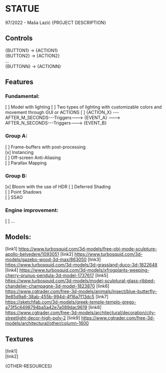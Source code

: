 # STATUE

97/2022 - Maša Lazić
{PROJECT DESCRIPTION}

## Controls

{BUTTON1} -> {ACTION1}  
{BUTTON2} -> {ACTION2}  
...  
{BUTTONN} -> {ACTIONN}

## Features

### Fundamental:

[ ] Model with lighting
[ ] Two types of lighting with customizable colors and movement through GUI or ACTIONS
[ ] {ACTION_X} --- AFTER_M_SECONDS---Triggers---> {EVENT_A} ---> AFTER_N_SECONDS---Triggers---> {EVENT_B}

### Group A:

[ ] Frame-buffers with post-processing   
[x] Instancing  
[ ] Off-screen Anti-Aliasing  
[ ] Parallax Mapping

### Group B:

[x] Bloom with the use of HDR
[ ] Deferred Shading  
[ ] Point Shadows  
[ ] SSAO

### Engine improvement:

[ ] ...

## Models:

[link1]   https://www.turbosquid.com/3d-models/free-obj-mode-sculpture-apollo-belvedere/1093051
[link2]   https://www.turbosquid.com/3d-models/gazebo-wood-3d-max/863050
[link3]   https://www.turbosquid.com/3d-models/3d-grassland-duco-3d-1822648
[link4]   https://www.turbosquid.com/3d-models/xfrogplants-weeping-cherry-prunus-pendula-3d-model-1737617
[link5]   https://www.turbosquid.com/3d-models/model-sculptural-glass-ribbed-chandelier-champagne-3d-model-1823870
[link6]   https://www.cgtrader.com/free-3d-models/animals/insect/blue-butterfly-9e85d9a6-38ab-455b-994d-4f16a7f13dc5
[link7]   https://sketchfab.com/3d-models/greek-temple-templo-grego-a73f5c6498794ba5a42e7a089dac9619
[link8]   https://www.cgtrader.com/free-3d-models/architectural/decoration/city-streetlight-decor-high-poly-2
[link9]   https://www.cgtrader.com/free-3d-models/architectural/other/column-1600

## Textures

[link1]  
[link2]

{OTHER-RESOURCES}

